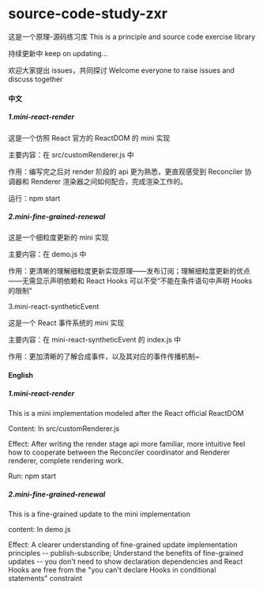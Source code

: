 # source-code-study-zxr

这是一个原理-源码练习库
This is a principle and source code exercise library

持续更新中
keep on updating...

欢迎大家提出 issues，共同探讨
Welcome everyone to raise issues and discuss together

#### 中文

##### 1.mini-react-render

这是一个仿照 React 官方的 ReactDOM 的 mini 实现

主要内容：在 src/customRenderer.js 中

作用：编写完之后对 render 阶段的 api 更为熟悉，更直观感受到 Reconciler 协调器和 Renderer 渲染器之间如何配合，完成渲染工作的。

运行：npm start

##### 2.mini-fine-grained-renewal

这是一个细粒度更新的 mini 实现

主要内容：在 demo.js 中

作用：更清晰的理解细粒度更新实现原理——发布订阅；理解细粒度更新的优点——无需显示声明依赖和 React Hooks 可以不受“不能在条件语句中声明 Hooks 的限制”

3.mini-react-syntheticEvent

这是一个 React 事件系统的 mini 实现

主要内容：在 mini-react-syntheticEvent 的 index.js 中

作用：更加清晰的了解合成事件，以及其对应的事件传播机制~

#### English

##### 1.mini-react-render

This is a mini implementation modeled after the React official ReactDOM

Content: In src/customRenderer.js

Effect: After writing the render stage api more familiar, more intuitive feel how to cooperate between the Reconciler coordinator and Renderer renderer, complete rendering work.

Run: npm start

##### 2.mini-fine-grained-renewal

This is a fine-grained update to the mini implementation

content: In demo.js

Effect: A clearer understanding of fine-grained update implementation principles -- publish-subscribe; Understand the benefits of fine-grained updates -- you don't need to show declaration dependencies and React Hooks are free from the "you can't declare Hooks in conditional statements" constraint

